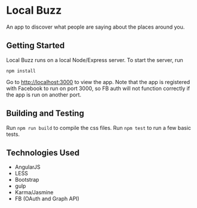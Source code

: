 # Local Buzz

An app to discover what people are saying about the places around you.

## Getting Started

Local Buzz runs on a local Node/Express server. To start the server, run

`npm install`

Go to [http://localhost:3000](http://localhost:3000) to view the app. Note that the app is registered with Facebook to run on port 3000, so FB auth will not function correctly if the app is run on another port.

## Building and Testing

Run `npm run build` to compile the css files.
Run `npm test` to run a few basic tests.

## Technologies Used

* AngularJS
* LESS
* Bootstrap
* gulp
* Karma/Jasmine
* FB (OAuth and Graph API)
